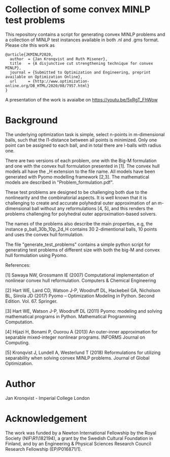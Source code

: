 # Collection of some convex MINLP test problems
This repository contains a script for generating convex MINLP problems and a collection of MINLP test instances available in both .nl and .gms format. 
Please cite this work as
```
@article{JKMINLP2020,
  author  = {Jan Kronqvist and Ruth Misener},
  title   = {A disjunctive cut strengthening technique for convex MINLP},
  journal = {Submitted to Optimization and Engineering, preprint available on Optimization Online},
  url     = {http://www.optimization-online.org/DB_HTML/2020/08/7957.html}
}
```
A presentation of the work is avaialbe on https://youtu.be/5xRgT_FhWow


# Background
The underlying optimization task is simple, select n-points in m-dimensional balls, such that the l1-distance between all points is minimized. Only one point can be assigned to each ball, and in total there are l-balls with radius one. 

There are two versions of each problem, one with the Big-M formulation and one with the convex hull formulation presented in [1]. The convex hull models all have the _H extension to the file name. All models have been generated with Pyomo modelling framework [2,3]. The mathematical models are described in "Problem_formulation.pdf".

These test problems are designed to be challenging both due to the nonlinearity and the combinatorial aspects. It is well known that it is challenging to create and accurate polyhedral outer approximation of an m-dimensional ball without any reformulations [4, 5], and this renders the problems challenging for polyhedral outer approximation-based solvers.

The names of the problems also describe the main properties, e.g, the instance p_ball_30b_10p_2d_H contains 30 2-dimentional balls, 10 points and uses the convex hull formulation.

The file "generate_test_problems" contains a simple python script for generating test problems of different size with both the big-M and convex hull formulation using Pyomo.

 References:

[1] Sawaya NW, Grossmann IE (2007) Computational implementation of nonlinear convex hull reformulation. Computers & Chemical Engineering

[2] Hart WE, Laird CD, Watson J-P, Woodruff DL, Hackebeil GA, Nicholson BL, Siirola JD (2017) Pyomo – Optimization Modeling in Python. Second Edition.  Vol. 67. Springer.

[3] Hart WE, Watson J-P, Woodruff DL (2011) Pyomo: modeling and solving mathematical programs in Python. Mathematical Programming Computation.

[4] Hijazi H, Bonami P, Ouorou A (2013) An outer-inner approximation for separable mixed-integer nonlinear programs. INFORMS Journal on Computing.

[5] Kronqvist J, Lundell A, Westerlund T (2018) Reformulations for utilizing separability when solving convex MINLP problems. Journal of Global Optimization.

# Author
Jan Kronqvist - Imperial College London 

# Acknowledgement
The work was funded by a Newton International Fellowship by the Royal Society (NIF\R1\182194), a grant by the Swedish Cultural Foundation in Finland, and by an Engineering & Physical Sciences Research Council Research Fellowship (EP/P016871/1).
